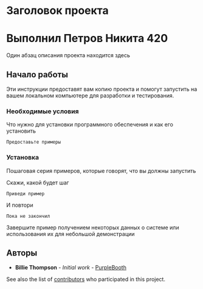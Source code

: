 # Заголовок проекта

# Выполнил Петров Никита 420

Один абзац описания проекта находится здесь

## Начало работы

Эти инструкции предоставят вам копию проекта и помогут запустить на вашем локальном компьютере для разработки и тестирования.

### Необходимые условия

Что нужно для установки программного обеспечения и как его установить

```
Предоставьте примеры
```

### Установка

Пошаговая серия примеров, которые говорят, что вы должны запустить

Скажи, какой будет шаг

```
Приведи пример
```

И повтори

```
Пока не закончил
```

Завершите пример получением некоторых данных о системе или использования их для небольшой демонстрации

## Авторы

* **Billie Thompson** - *Initial work* - [PurpleBooth](https://github.com/PurpleBooth)

See also the list of [contributors](https://github.com/your/project/contributors) who participated in this project.
